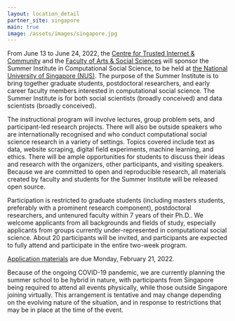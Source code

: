 ```yaml
---
layout: location_detail
partner_site: singapore
main: true
image: /assets/images/singapore.jpg
---
```


From June 13 to June 24, 2022, the [Centre for Trusted Internet & Community](https://ctic.nus.edu.sg/) and the [Faculty of Arts & Social Sciences](https://fass.nus.edu.sg/) will sponsor the Summer Institute in Computational Social Science, to be held at [the National University of Singapore (NUS)](https://www.nus.edu.sg/). The purpose of the Summer Institute is to bring together graduate students, postdoctoral researchers, and early career faculty members interested in computational social science. The Summer Institute is for both social scientists (broadly conceived) and data scientists (broadly conceived).

The instructional program will involve lectures, group problem sets, and participant-led research projects. There will also be outside speakers who are internationally recognised and who conduct computational social science research in a variety of settings. Topics covered include text as data, website scraping, digital field experiments, machine learning, and ethics. There will be ample opportunities for students to discuss their ideas and research with the organizers, other participants, and visiting speakers. Because we are committed to open and reproducible research, all materials created by faculty and students for the Summer Institute will be released open source.

Participation is restricted to graduate students (including masters students, preferably with a prominent research component), postdoctoral researchers, and untenured faculty within 7 years of their Ph.D.. We welcome applicants from all backgrounds and fields of study, especially applicants from groups currently under-represented in computational social science. About 20 participants will be invited, and participants are expected to fully attend and participate in the entire two-week program.

[Application materials](https://compsocialscience.github.io/summer-institute/2022/singapore/apply) are due Monday, February 21, 2022.

Because of the ongoing COVID-19 pandemic, we are currently planning the summer school to be hybrid in nature, with participants from Singapore being required to attend all events physically, while those outside Singapore joining virtually. This arrangement is tentative and may change depending on the evolving nature of the situation, and in response to restrictions that may be in place at the time of the event.
